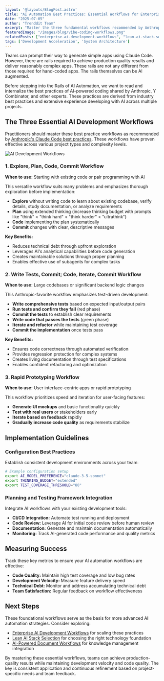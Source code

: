 ```yaml
---
layout: '@layouts/BlogPost.astro'
title: "AI Automation Best Practices: Essential Workflows for Enterprise Development"
date: "2025-07-05"
author: "Trenddit Team"
excerpt: "Master the three fundamental workflows recommended by Anthropic for production-quality AI-powered development projects."
featuredImage: "/images/blog/vibe-coding-workflows.png"
relatedPosts: ["enterprise-ai-development-workflows", "lean-ai-stack-selection", "vibe-coding-workflow-fundamentals"]
tags: ['Development Acceleration', 'System Architecture']
---
```


Teams can prompt their way to generate simple apps using Claude Code. However, there are rails required to achieve production quality results and deliver reasonably complex apps. These rails are not any different from those required for hand-coded apps. The rails themselves can be AI augmented.

Before stepping into the Rails of AI Automation, we want to read and internalize the best practices of AI-powered coding shared by Anthropic, Y Combinator, and other experts. These practices are derived from industry best practices and extensive experience developing with AI across multiple projects.

## The Three Essential AI Development Workflows

Practitioners should master these best practice workflows as recommended by [Anthropic's Claude Code best practices](https://www.anthropic.com/engineering/claude-code-best-practices). These workflows have proven effective across various project types and complexity levels.

![AI Development Workflows](/images/blog/vibe-coding-workflows.png)

### 1. Explore, Plan, Code, Commit Workflow

**When to use:** Starting with existing code or pair programming with AI

This versatile workflow suits many problems and emphasizes thorough exploration before implementation:

- **Explore** without writing code to learn about existing codebase, verify details, study documentation, or analyze requirements
- **Plan** using extended thinking (increase thinking budget with prompts like "think" < "think hard" < "think harder" < "ultrathink")
- **Code** implementing the plan systematically
- **Commit** changes with clear, descriptive messages

**Key Benefits:**
- Reduces technical debt through upfront exploration
- Leverages AI's analytical capabilities before code generation
- Creates maintainable solutions through proper planning
- Enables effective use of subagents for complex tasks

### 2. Write Tests, Commit; Code, Iterate, Commit Workflow

**When to use:** Large codebases or significant backend logic changes

This Anthropic-favorite workflow emphasizes test-driven development:

- **Write comprehensive tests** based on expected input/output pairs
- **Run tests and confirm they fail** (red phase)
- **Commit the tests** to establish clear requirements
- **Write code that passes the tests** (green phase)
- **Iterate and refactor** while maintaining test coverage
- **Commit the implementation** once tests pass

**Key Benefits:**
- Ensures code correctness through automated verification
- Provides regression protection for complex systems
- Creates living documentation through test specifications
- Enables confident refactoring and optimization

### 3. Rapid Prototyping Workflow

**When to use:** User interface-centric apps or rapid prototyping

This workflow prioritizes speed and iteration for user-facing features:

- **Generate UI mockups** and basic functionality quickly
- **Test with real users** or stakeholders early
- **Iterate based on feedback** rapidly
- **Gradually increase code quality** as requirements stabilize

## Implementation Guidelines

### Configuration Best Practices

Establish consistent development environments across your team:

```bash
# Example configuration setup
export AI_MODEL_PREFERENCE="claude-3-5-sonnet"
export THINKING_BUDGET="extended"
export TEST_COVERAGE_THRESHOLD="80"
```

### Planning and Testing Framework Integration

Integrate AI workflows with your existing development tools:

- **CI/CD Integration:** Automate test running and deployment
- **Code Review:** Leverage AI for initial code review before human review
- **Documentation:** Generate and maintain documentation automatically
- **Monitoring:** Track AI-generated code performance and quality metrics

## Measuring Success

Track these key metrics to ensure your AI automation workflows are effective:

- **Code Quality:** Maintain high test coverage and low bug rates
- **Development Velocity:** Measure feature delivery speed
- **Technical Debt:** Monitor and address accumulating technical debt
- **Team Satisfaction:** Regular feedback on workflow effectiveness

## Next Steps

These foundational workflows serve as the basis for more advanced AI automation strategies. Consider exploring:

- [Enterprise AI Development Workflows](/blog/enterprise-ai-development-workflows) for scaling these practices
- [Lean AI Stack Selection](/blog/lean-ai-stack-selection) for choosing the right technology foundation
- [AI-Powered Document Workflows](/blog/ai-powered-document-workflows) for knowledge management integration

By mastering these essential workflows, teams can achieve production-quality results while maintaining development velocity and code quality. The key is consistent application and continuous refinement based on project-specific needs and team feedback.